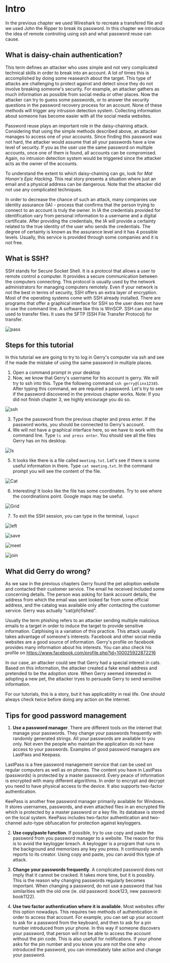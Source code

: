 
# Intro

In the previous chapter we used Wireshark to recreate a transfered file and we used John the Ripper to break its password.
In this chapter we introduce the idea of remote controling using ssh and what password reuse can cause.


## What is daisy-chain authentication?

This term defines an attacker who uses simple and not very complicated technical skills in order to break into an account. A lot of times this is accomplished by doing some reasearch about the target. This type of attacks are challenging to protect against and detect since they do not involve breaking someone's security. For example, an attacker gathers as much information as possible from social media or other places. Now the attacker can try to guess some passwords, or to answer the security questions in the password recovery process for an account. None of these methods will trigger any intrusion detection system. Collecting information about someone has become easier with all the social media websites. 

Password reuse plays an important role in the daisy-chaining attack. Considering that using the simple methods described above, an attacker manages to access one of your accounts. Since finding this password was not hard, the attacker would assume that all your passwords have a low level of security. If you as the user use the same password on multiple accounts, once one of them is found, all accounts can be compromised. Again, no intrusion detection system would be triggered since the attacker acts as the owner of the accounts. 

To understand the extent to which daisy-chaining can go, look for *Mat Honan's Epic Hacking*. This real story presents a situation where just an email and a physical address can be dangerous. Note that the attacker did not use any complicated techniques.

In order to decrease the chance of such an attack, many companies use identity assurance (IA) - process that confirms that the person trying to connect to an account is truly the owner. In IA the credentials provided for identification vary from personal information to a username and a digital certificate. After providing the credentials, the IA will provide a certainty related to the true identity of the user who sends the credentials. The degree of certainty is known as the assurance level and it has 4 possible levels. Usually, this service is provided through some companies and it is not free.


## What is SSH?

SSH stands for Secure Socket Shell. It is a protocol that allows a user to remote control a computer. It provides a secure communication between the computers connecting. This protocol is usually used by the network administrators for managing computers remotely. Even if your network is not the best in terms of security, SSH offers an extra layer of encryption. Most of the operating systems come with SSH already installed. There are programs that offer a graphical interface for SSH so the user does not have to use the command line. A software like this is WinSCP. SSH can also be used to transfer files. It uses the SFTP (SSH File Transfer Protocol) for transfer.

![pass](http://www.suzannejmatthews.com/images/aosk/chapter4/usePass.JPG)

## Steps for this tutorial

In this tutorial we are going to try to log in Gerry's computer via ssh and see if he made the mistake of using the same password in multiple places. 

1. Open a command prompt in your desktop
2. Now, we know that Gerry's username for his account is gerry. We will try to ssh into this. Type the following command `ssh gerry@linx12345`. After typing this command, we are required a password. Let's try to see if the password discovered in the previous chapter works. Note: If you did not finish chapter 3, we highly encourage you do so.

![ssh](http://www.suzannejmatthews.com/images/aosk/chapter4/SSH.PNG)

3. Type the password from the previous chapter and press enter. If the password works, you should be connected to Gerry's account. 
4. We will not have a graphical interface here, so we have to work with the command line. Type `ls and press enter`. You should see all the files Gerry has on his desktop.

![ls](http://www.suzannejmatthews.com/images/aosk/chapter4/ls.PNG)

5. It looks like there is a file called `meeting.txt`. Let's see if there is some useful information in there. Type `cat meeting.txt`. In the command prompt you will see the content of the file.

![Cat](http://www.suzannejmatthews.com/images/aosk/chapter4/Cat.PNG)

6. Interesting! It looks like the file has some coordinates. Try to see where the coordinations point. Google maps may be useful. 

![Grid](http://www.suzannejmatthews.com/images/aosk/chapter4/Grid.JPG)

7. To exit the SSH session, you can type in the terminal, `logout`


![left](http://www.suzannejmatthews.com/images/aosk/chapter4/Left.JPG)

![save](http://www.suzannejmatthews.com/images/aosk/chapter4/save.JPG)

![meet](http://www.suzannejmatthews.com/images/aosk/chapter4/meet.JPG)

![join](http://www.suzannejmatthews.com/images/aosk/chapter4/Join.JPG)


## What did Gerry do wrong?

As we saw in the previous chapters Gerry found the pet adoption website and contacted their customer service. The email he received included some concerning details. The person was asking for bank account details, the address from which the email was sent looked far from some official address, and the catalog was available only after contacting the customer service. Gerry was actually "cat(ph)fished". 

Usually the term phishing refers to an attacker sending multiple malicious emails to a target in order to induce the target to provide sensitive information. Catphising is a variation of this practice. This attack usually takes advantage of someone's interests. Facebook and other social media websites are a good source of information. Gerry's profile on facebook provides many information about his interests. You can also check his profile on <a>https://www.facebook.com/profile.php?id=100025922872216</a>

In our case, an attacker could see that Gerry had a special interest in cats. Based on this information, the attacker created a fake email address and pretended to be the adoption store. When Gerry seemed interested in adopting a new pet, the attacker tryes to persuade Gerry to send sensitive information. 

For our tutorials, this is a story, but it has applicability in real life. One should always check twice before doing any action on the internet.


## Tips for good password management

1. **Use a password manager**. There are different tools on the internet that manage your passwords. They change your passwords frequently with randomly generated strings. All your passwords are available to you only. Not even the people who maintain the application do not have access to your passwords. 
Examples of good password managers are LastPass and Keepass. 

LastPass is a free password management service that can be used on regular computers as well as on phones. The content you have in LastPass (passwords) is protected by a master password. Every peace of information is encrypted with many different algorithms. In order to encrypt and decrypt you need to have physical access to the device. It also supports two-factor authentication.

KeePass is another free password manager primarily available for Windows. It stores usernames, passwords, and even attached files in an encrypted file which is protected by a master password or a key file. Its database is stored on the local system. KeePass includes two-factor authentication and two-channel auto-type obfuscation for protection against keyloggers.

2. **Use copy/paste function**. If possible, try to use copy and paste the password from you password manager to a website. The reason for this is to avoid the keylogger breach. A keylogger is a program that runs in the background and memorizes any key you press. It continuosly sends reports to its creator. Using copy and paste, you can avoid this type of attack.

3. **Change your passwords frequently**. A complicated password does not imply that it cannot be cracked. It takes more time, but it is possibly. This is the reason why changing passwords regularly becomes important. When changing a password, do not use a password that has similarities with the old one (ie. old password: book123, new password: book1122).

4. **Use two factor authentication where it is available**. Most websites offer this option nowadays. This requires two methods of authentication in order to access that account. For example, you can set up your account to ask for a password from the keyboard, and then to ask for a pin number introduced from your phone. In this way if someone discovers your password, that person will not be able to access the account without the pin code. This is also usefull for notifications. If your phone asks for the pin number and you know you are not the one who introduced the password, you can immediately take action and change your password.  



